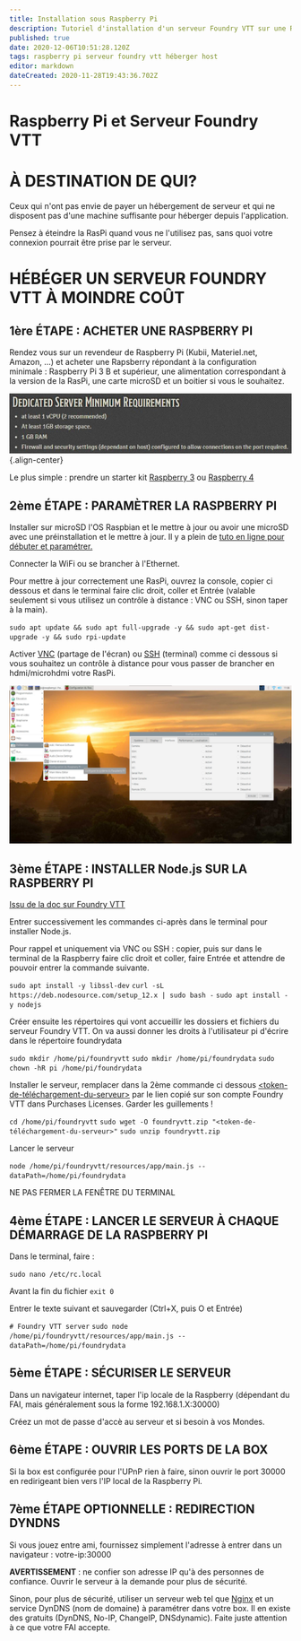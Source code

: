 ```yaml
---
title: Installation sous Raspberry Pi
description: Tutoriel d'installation d'un serveur Foundry VTT sur une Raspberry Pi
published: true
date: 2020-12-06T10:51:28.120Z
tags: raspberry pi serveur foundry vtt héberger host
editor: markdown
dateCreated: 2020-11-28T19:43:36.702Z
---
```


# Raspberry Pi et Serveur Foundry VTT
# À DESTINATION DE QUI?

Ceux qui n'ont pas envie de payer un hébergement de serveur et qui ne disposent pas d'une machine suffisante pour héberger depuis l'application.

Pensez à éteindre la RasPi quand vous ne l'utilisez pas, sans quoi votre connexion pourrait être prise par le serveur.

# HÉBÉGER UN SERVEUR FOUNDRY VTT À MOINDRE COÛT

## 1ère ÉTAPE : ACHETER UNE RASPBERRY PI

Rendez vous sur un revendeur de Raspberry Pi (Kubii, Materiel.net, Amazon, ...) et acheter une Rapsberry répondant à la configuration minimale : Raspberry Pi 3 B et supérieur, une alimentation correspondant à la version de la RasPi, une carte microSD et un boitier si vous le souhaitez.

![phj3bxv.jpg](/images/raspberry/phj3bxv.jpg){.align-center}

Le plus simple : prendre un starter kit [Raspberry 3](fr/https://www.kubii.fr/168-kits-raspberry-pi-3-et-3) ou [Raspberry 4](fr/https://www.kubii.fr/175-kits-raspberry-pi-4)

## 2ème ÉTAPE : PARAMÈTRER LA RASPBERRY PI

Installer sur microSD l'OS Raspbian et le mettre à jour ou avoir une microSD avec une préinstallation et le mettre à jour. Il y a plein de [tuto en ligne pour débuter et paramétrer.](/fr/https://www.gotronic.fr/blog/guides/raspberry/)

Connecter la WiFi ou se brancher à l'Ethernet.

Pour mettre à jour correctement une RasPi, ouvrez la console, copier ci dessous et dans le terminal faire clic droit, coller et Entrée (valable seulement si vous utilisez un contrôle à distance : VNC ou SSH, sinon taper à la main).

`sudo apt update && sudo apt full-upgrade -y && sudo apt-get dist-upgrade -y && sudo rpi-update`

Activer [VNC](fr/https://raspberry-pi.fr/vnc-raspberry-pi/) (partage de l'écran) ou [SSH](fr/https://raspberry-pi.fr/connecter-ssh-raspberry-pi/) (terminal) comme ci dessous si vous souhaitez un contrôle à distance pour vous passer de brancher en hdmi/microhdmi votre RasPi.

![unfj1zw.jpg](/images/raspberry/unfj1zw.jpg)

## 3ème ÉTAPE : INSTALLER Node.js SUR LA RASPBERRY PI

[Issu de la doc sur Foundry VTT](fr/https://foundryvtt.com/article/hosting/)

Entrer successivement les commandes ci-après dans le terminal pour installer Node.js.

Pour rappel et uniquement via VNC ou SSH : copier, puis sur dans le terminal de la Raspberry faire clic droit et coller, faire Entrée et attendre de pouvoir entrer la commande suivante.

`sudo apt install -y libssl-dev`
`curl -sL https://deb.nodesource.com/setup_12.x | sudo bash -`
`sudo apt install -y nodejs`

Créer ensuite les répertoires qui vont accueillir les dossiers et fichiers du serveur Foundry VTT. On va aussi donner les droits à l'utilisateur pi d'écrire dans le répertoire foundrydata

`sudo mkdir /home/pi/foundryvtt`
`sudo mkdir /home/pi/foundrydata`
`sudo chown -hR pi /home/pi/foundrydata`

Installer le serveur, remplacer dans la 2ème commande ci dessous [<token-de-téléchargement-du-serveur>](fr/https://i.imgur.com/igtqAs9.jpg) par le lien copié sur son compte Foundry VTT dans Purchases Licenses. Garder les guillements !

`cd /home/pi/foundryvtt`
`sudo wget -O foundryvtt.zip "<token-de-téléchargement-du-serveur>"`
`sudo unzip foundryvtt.zip`

Lancer le serveur

`node /home/pi/foundryvtt/resources/app/main.js --dataPath=/home/pi/foundrydata`

NE PAS FERMER LA FENÊTRE DU TERMINAL

## 4ème ÉTAPE : LANCER LE SERVEUR À CHAQUE DÉMARRAGE DE LA RASPBERRY PI

Dans le terminal, faire :

`sudo nano /etc/rc.local`

Avant la fin du fichier `exit 0`

Entrer le texte suivant et sauvegarder (Ctrl+X, puis O et Entrée)

`# Foundry VTT server`
`sudo node /home/pi/foundryvtt/resources/app/main.js --dataPath=/home/pi/foundrydata`

## 5ème ÉTAPE : SÉCURISER LE SERVEUR

Dans un navigateur internet, taper l'ip locale de la Raspberry (dépendant du FAI, mais généralement sous la forme 192.168.1.X:30000)

Créez un mot de passe d'accè au serveur et si besoin à vos Mondes.

## 6ème ÉTAPE : OUVRIR LES PORTS DE LA BOX

Si la box est configurée pour l'UPnP rien à faire, sinon ouvrir le port 30000 en redirigeant bien vers l'IP local de la Raspberry Pi.

## 7ème ÉTAPE OPTIONNELLE : REDIRECTION DYNDNS

Si vous jouez entre ami, fournissez simplement l'adresse à entrer dans un navigateur : votre-ip:30000

**AVERTISSEMENT** : ne confier son adresse IP qu'à des personnes de confiance. Ouvrir le serveur à la demande pour plus de sécurité.

Sinon, pour plus de sécurité, utiliser un serveur web tel que [Nginx](/fr/https://foundryvtt.com/article/nginx/) et un service DynDNS (nom de domaine) à paramétrer dans votre box. Il en existe des gratuits (DynDNS, No-IP, ChangeIP, DNSdynamic). Faite juste attention à ce que votre FAI accepte.


